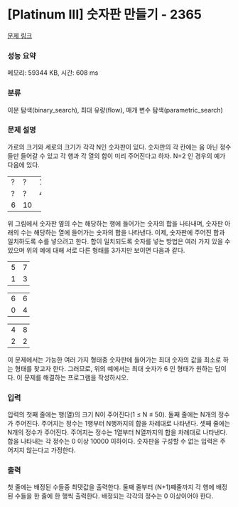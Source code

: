 # [Platinum III] 숫자판 만들기 - 2365 

[문제 링크](https://www.acmicpc.net/problem/2365) 

### 성능 요약

메모리: 59344 KB, 시간: 608 ms

### 분류

이분 탐색(binary_search), 최대 유량(flow), 매개 변수 탐색(parametric_search)

### 문제 설명

<p>가로의 크기와 세로의 크기가 각각 N인 숫자판이 있다. 숫자판의 각 칸에는 음 아닌 정수들만 들어갈 수 있고 각 행과 각 열의 합이 미리 주어진다고 하자. N=2 인 경우의 예가 다음에 있다.</p>

<table class="table table-bordered" style="width:15%">
	<tbody>
		<tr>
			<td style="width:5%">?</td>
			<td style="width:5%">?</td>
			<td style="width:5%">12</td>
		</tr>
		<tr>
			<td>?</td>
			<td>?</td>
			<td>4</td>
		</tr>
		<tr>
			<td>6</td>
			<td>10</td>
			<td> </td>
		</tr>
	</tbody>
</table>

<p>위 그림에서 숫자판 옆의 수는 해당하는 행에 들어가는 숫자의 합을 나타내며, 숫자판 아래의 수는 해당하는 열에 들어가는 숫자의 합을 나타낸다. 이제, 숫자판에 주어진 합과 일치하도록 수를 넣으려고 한다. 합이 일치되도록 숫자를 넣는 방법은 여러 가지 있을 수 있으며 위의 예에 대해 서로 다른 형태를 3가지만 보이면 다음과 같다.</p>

<table class="table table-bordered" style="width:10%">
	<tbody>
		<tr>
			<td style="width:5%">5</td>
			<td style="width:5%">7</td>
		</tr>
		<tr>
			<td>1</td>
			<td>3</td>
		</tr>
	</tbody>
</table>

<table class="table table-bordered" style="width:10%">
	<tbody>
		<tr>
			<td style="width:5%">6</td>
			<td style="width:5%">6</td>
		</tr>
		<tr>
			<td>0</td>
			<td>4</td>
		</tr>
	</tbody>
</table>

<table class="table table-bordered" style="width:10%">
	<tbody>
		<tr>
			<td style="width:5%">4</td>
			<td style="width:5%">8</td>
		</tr>
		<tr>
			<td>2</td>
			<td>2</td>
		</tr>
	</tbody>
</table>

<p>이 문제에서는 가능한 여러 가지 형태중 숫자판에 들어가는 최대 숫자의 값을 최소로 하는 형태를 찾고자 한다. 그러므로, 위의 예에서는 최대 숫자가 6 인 형태가 원하는 답이다. 이 문제를 해결하는 프로그램을 작성하시오. </p>

### 입력 

 <p>입력의 첫째 줄에는 행(열)의 크기 N이 주어진다(1 ≤ N ≤ 50). 둘째 줄에는 N개의 정수가 주어진다. 주어지는 정수는 1행부터 N행까지의 합을 차례대로 나타낸다. 셋째 줄에는 N개의 정수가 주어진다. 주어지는 정수는 1열부터 N열까지의 합을 차례대로 나타낸다. 합을 나타내는 각 정수는 0 이상 10000 이하이다. 숫자판을 구성할 수 없는 입력은 주어지지 않는다고 가정한다.</p>

### 출력 

 <p>첫 줄에는 배정된 수들중 최댓값을 출력한다. 둘째 줄부터 (N+1)째줄까지 각 행에 배정된 수들을 한 줄에 한 행씩 출력한다. 배정되는 각각의 정수는 0 이상이어야 한다. </p>

